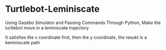 # Turtlebot-Leminiscate
Using Gazebo Simulator and Passing Commands Through Python, Make the turtlebot move in a leminiscate trajectory

It satisfies the x coordinate first, then the y coordinate, the resukt is a keminiscate path

